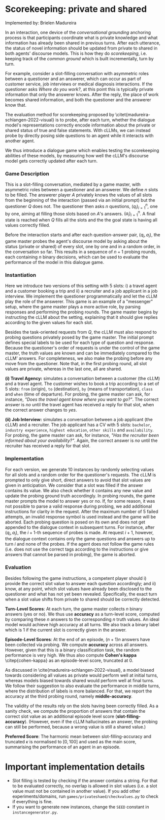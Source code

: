 # Scorekeeping: private and shared

Implemented by: Brielen Madureira

In an interaction, one device of the *conversational grounding* anchoring process is that participants coordinate what is private knowledge and what information has already been shared in previous turns. After each utterance, the status of novel information should be updated from private to shared in both agents' discourse models. This is how they do *scorekeeping*, i.e. keeping track of the *common ground* which is built incrementally, turn by turn.

For example, consider a slot-filling conversation with asymmetric roles between a questioner and an answerer, which can occur as part of customer service, job interviews or medical diagnosis interactions. If the questioner asks *Where do you work?*, at this point this is typically private information that only the answerer knows. After the reply, the place of work becomes shared information, and both the questioner and the answerer know that.

The evaluation method for scorekeeping proposed by \citet{madureira-schlangen-2022-visual} is to probe, after each turn, whether the dialogue model's representations correctly encode information about the private or shared status of true and false statements. With cLLMs, we can instead probe by directly posing side questions to an agent while it interacts with another agent.

We thus introduce a dialogue game which enables testing the scorekeeping abilities of these models, by measuring how well the cLLM's discourse model gets correctly updated after each turn.

### Game Description
This is a slot-filling conversation, mediated by a game master, with asymmetric roles between a questioner and an answerer. We define $n$ slots to be filled. The answerer player $A$ privately knows the values of all slots from the beginning of the interaction (passed via an initial prompt) but the questioner $Q$ does not. The questioner then asks $n$ questions, $(q_i)_{i=1}^n$,
one by one, aiming at filling those slots based on $A$'s answers. $(a_i)_{i=1}^n$.
A final state is reached when $Q$ fills all the slots and the the goal state is having all values correctly filled.

Before the interaction starts and after each question-answer pair, $(q_i, a_i)$,
the game master probes the agent's discourse model by asking about the status (private or shared) of every slot, one by one and in a random order, in the conversation so far. This results in a sequence of $n+1$ probing rounds, each containing $n$ binary decisions, which can be used to evaluate the performance of the model in this dialogue game.

### Instantiation
Here we introduce two versions of this setting with $5$ slots: i) a travel agent and a customer booking a trip and ii) a recruiter and a job applicant in a job interview. We implement the questioner programmatically and let the cLLM play the role of the answerer. This game is an example of a "messenger" setup, where the game master plays a more active role, by parsing responses and performing the probing rounds. The game master begins by instructing the cLLM about the setting, explaining that it should give replies according to the given values for each slot.

Besides the task-oriented requests from $Q$, the cLLM must also respond to probing questions privately posed by the game master. The initial prompt defines special labels to be used for each type of question and response. Because the questioner's order of requests is under the control of the game master, the truth values are known and can be immediately compared to the cLLM' answers. For completeness, we also make the probing before any move from the questioner.  Note that, in the first probing round, all slot values are private, whereas in the last one, all are shared.

**(i) Travel Agency:** simulates a conversation between a customer (the cLLM) and a travel agent. The customer wishes to book a trip according to a set of 5 slots: `from` (origin), `to` (destination), `by` (means of transportation), `class` and `when` (time of departure). For probing, the game master can ask, for instance, *"Does the travel agent know where you want to go?"*. The correct answer is *no* until the travel agent has received a reply for that slot, when the correct answer changes to *yes*.

**(ii) Job Interview:** simulates a conversation between a job applicant (the cLLM) and a recruiter. The job applicant has a CV with 5 slots: `bachelor`, `industry experience`, `highest education`, `other skills` and `availability`. For probing, the game master can ask, for instance, *"Has the recruiter been informed about your availability?"*. Again, the correct answer is *no* until the recruiter has received a reply for that slot.

### Implementation
For each version, we generate 10 instances by randomly selecting values for all slots and a random order for the questioner's requests. The cLLM is prompted to only give short, direct answers to avoid that slot values are given in anticipation.
We consider that a slot was filled if the answer contains its value. We also check whether it contains any new value and update the probing ground truth accordingly. In probing rounds, the game master prompts the model to answer yes or no. If, for some reason, it was not possible to parse a valid response during probing, we add additional instructions for clarity in the request. After the maximum number of $5$ failed attempts, an invalid response symbol is used instead and the game will be aborted.
Each probing question is posed on its own and does not get appended to the dialogue context in subsequent turns. For instance, after $(q_i, a_i)$, the $i+1$-th sequence of probes is made. At request $i+1$, however, the dialogue context contains only the game questions and answers up to turn $i$ and none of the probes. If the agent does not follow the game rules (i.e. does not use the correct tags according to the instructions or give answers that cannot be parsed in probing), the game is aborted.

### Evaluation
Besides following the game instructions, a competent player should i) provide the correct slot value to answer each question accordingly; and ii) know, at any point, which slot values have already been disclosed to the questioner and what has not yet been revealed. Specifically, the exact turn when a slot value shifts from private to shared should be correctly detected.

**Turn-Level Scores**: At each turn, the game master collects $n$ binary answers (yes or no). We thus use **accuracy** as a turn-level score, computed by comparing these $n$ answers to the corresponding $n$ truth values. An ideal model would achieve high accuracy at all turns. We also track a binary label which is 1 if the current slot is correctly given in the answer.

**Episode-Level Scores**: At the end of an episode, $(n+1)n$ answers have been collected via probing. We compute **accuracy** across all answers. However, given that this is a binary classification task, the random performance is very high. We thus also compute **Cohen's kappa** \citep{cohen-kappa} as an episode-level score, truncated at 0.

As discussed in \cite{madureira-schlangen-2022-visual}, a model biased towards considering all values as private would perform well at initial turns, whereas models biased towards shared would perform well at final turns. We follow their suggestion to also evaluate the performance in middle turns, where the distribution of labels is more balanced. For that, we report the accuracy at the third probing round, namely **middle-accuracy**.

The validity of the results rely on the slots having been correctly filled. As a sanity check, we compute the proportion of answers that contain the correct slot value as an additional episode level score (**slot-filling-accuracy**). (However, even if the cLLM hallucinates an answer, the probing can still be performed, because a wrong value is still a shared value.)

**Preferred Score**: The harmonic mean between slot-filling-accuracy and truncated $\kappa$ is normalised to $[0, 100]$ and used as the main score, summarising the performance of an agent in an episode.

# Important implementation details

- Slot filling is tested by checking if the answer contains a string. For that to be evaluated correctly, no overlap is allowed in slot values (i.e. a slot value must not be contained in another value). If you add other experiments/domains, run ```games/privateshaed/checkvalues.py``` to check if everything is fine.
- If you want to generate new instances, change the ```SEED``` constant in ```instancegenerator.py```.
